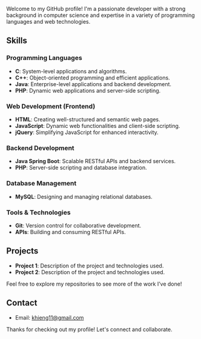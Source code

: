 Welcome to my GitHub profile! I'm a passionate developer with a strong background in computer science and expertise in a variety of programming languages and web technologies.

## Skills

### Programming Languages
- **C**: System-level applications and algorithms.
- **C++**: Object-oriented programming and efficient applications.
- **Java**: Enterprise-level applications and backend development.
- **PHP**: Dynamic web applications and server-side scripting.

### Web Development (Frontend)
- **HTML**: Creating well-structured and semantic web pages.
- **JavaScript**: Dynamic web functionalities and client-side scripting.
- **jQuery**: Simplifying JavaScript for enhanced interactivity.

### Backend Development
- **Java Spring Boot**: Scalable RESTful APIs and backend services.
- **PHP**: Server-side scripting and database integration.

### Database Management
- **MySQL**: Designing and managing relational databases.

### Tools & Technologies
- **Git**: Version control for collaborative development.
- **APIs**: Building and consuming RESTful APIs.

## Projects
- **Project 1**: Description of the project and technologies used.
- **Project 2**: Description of the project and technologies used.

Feel free to explore my repositories to see more of the work I’ve done!

## Contact
- Email: khieng11@gmail.com

Thanks for checking out my profile! Let's connect and collaborate.
